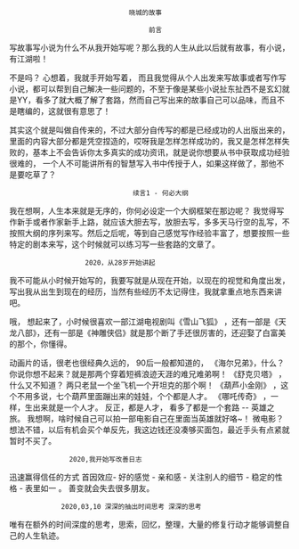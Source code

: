 

                                  晓城的故事

                                       前言 

写故事写小说为什么不从我开始写呢？那么我的人生从此以后就有故事，有小说，有江湖啦！ 

不是吗？ 心想着，我就手开始写着， 而且我觉得从个人出发来写故事或者写作写小说，都可以帮到自己解决一些问题的，不至于像是某些小说扯东扯西不是玄幻就是YY，看多了就大概了解了套路，然而自己写出来的故事自己可以品味，而且不是瞎编的，这就很有意思了！

其实这个就是叫做自传来的，不过大部分自传写的都是已经成功的人出版出来的，里面的内容大部分都是凭空捏造的，哎呀我是怎样怎样成功的，我又是怎样怎样失败的，基本上不会告诉你太多真实的成功资讯，就是说你想要从书中获取成功经验很难的， 一个人不可能讲所有的智慧写入书中传授于人，如果这样做了，那他不是要吃草了？

                                   续言1 - 何必大纲

我在想啊，人生本来就是无序的，你何必设定一个大纲框架在那边呢？ 我觉得写作新手或者作家新手上路，就应该大胆去写，放胆去写，多多天马行空的乱写，不按照大纲的序列来写。然后之后呢，等到自己感觉写作经验丰富了，想要按照一些特定的剧本来写，这个时候就可以练习写一些套路的文章了。

                       2020，从28岁开始讲起 

我不可能从小时候开始写的，我要写就是从现在开始，以现在的视觉和角度出发，写出我从出生到现在的经历，当然有些经历不太记得住，我就拿重点地东西来讲吧。

哦， 想起来了，小时候很喜欢一部江湖电视剧叫《雪山飞狐》 ，还有一部是《天龙八部》，还有一部是《神雕侠侣》就是那个断了手还很厉害的，还迎娶了白富美的那个，你懂得。 

动画片的话，很老也很经典久远的， 90后一般都知道的， 《海尔兄弟》，什么？你说你想不起来？就是那两个穿着短裤浪迹天涯的难兄难弟啊！   《舒克贝塔》 ，什么又不知道？  两只老鼠一个坐飞机一个开坦克的那个啊！  《葫芦小金刚》 ，这个不用多说，七个葫芦里面蹦出来的娃娃，个个都是人才。
《哪吒传奇》 ，一样，生出来就是一个人才。 反正，都是人才， 看多了都是一个套路 -- 英雄之旅。
我想啊，啥时候自己可以拍一部电影自己在里面当英雄就好咯~！ 微电影？  想法不错，以后有机会买个单反先，我这边钱还没凑够买面包，最近手头有点紧就暂时不买了。


                   2020,我开始写改善日志 


迅速赢得信任的方式 首因效应- 好的感觉 - 亲和感 - 关注别人的细节 - 稳定的性格 - 表里如一 。 善变就会失去很多朋友。 

                     
                 2020,03,10 深深的抽出时间思考 深深的思考 

  唯有在额外的时间深度的思考，思索，回忆，整理，大量的修复行动才能够调整自己的人生轨迹。

 
